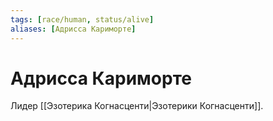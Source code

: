 ```yaml
---
tags: [race/human, status/alive]
aliases: [Адрисса Кариморте]
---
```


# Адрисса Кариморте

Лидер [[Эзотерика Когнасценти|Эзотерики Когнасценти]].
